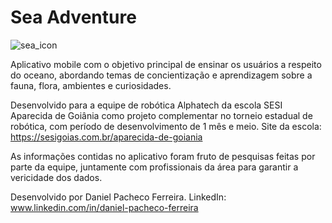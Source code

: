 # Sea Adventure
![sea_icon](https://github.com/user-attachments/assets/f9a4619a-e2ff-4101-9975-165b48efcd57)


Aplicativo mobile com o objetivo principal de ensinar os usuários a respeito do oceano, abordando temas de concientização e aprendizagem sobre a fauna, flora, ambientes e curiosidades.

Desenvolvido para a equipe de robótica Alphatech da escola SESI Aparecida de Goiânia como projeto complementar no torneio estadual de robótica, com período de desenvolvimento de 1 mês e meio.
Site da escola: https://sesigoias.com.br/aparecida-de-goiania

As informações contidas no aplicativo foram fruto de pesquisas feitas por parte da equipe, juntamente com profissionais da área para garantir a vericidade dos dados.

Desenvolvido por Daniel Pacheco Ferreira.
LinkedIn: www.linkedin.com/in/daniel-pacheco-ferreira
